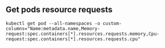 ## Get pods resource requests

```shell
kubectl get pod --all-namespaces -o custom-columns="Name:metadata.name,Memory-request:spec.containers[*].resources.requests.memory,Cpu-request:spec.containers[*].resources.requests.cpu"
```